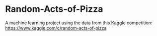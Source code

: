 # Random-Acts-of-Pizza
A machine learning project using the data from this Kaggle competition: https://www.kaggle.com/c/random-acts-of-pizza
